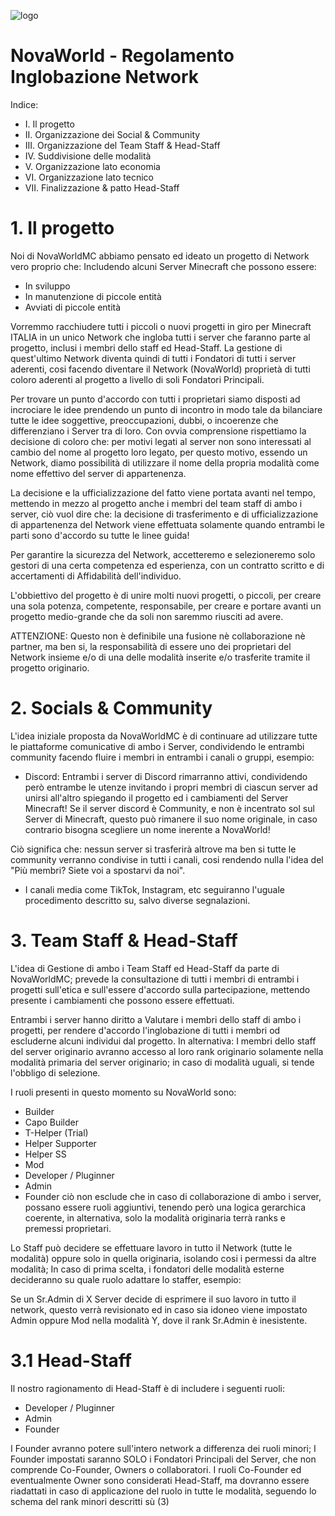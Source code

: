  ![logo](https://i.imgur.com/B53XimO.png)

# NovaWorld - Regolamento Inglobazione Network
Indice:
- I. Il progetto
- II. Organizzazione dei Social & Community
- III. Organizzazione del Team Staff & Head-Staff
- IV. Suddivisione delle modalità
- V. Organizzazione lato economia
- VI. Organizzazione lato tecnico
- VII. Finalizzazione & patto Head-Staff

## 
# 1. Il progetto
Noi di NovaWorldMC abbiamo pensato ed ideato un progetto di Network vero proprio che:
Includendo alcuni Server Minecraft che possono essere:
- In sviluppo
- In manutenzione di piccole entità
- Avviati di piccole entità

Vorremmo racchiudere tutti i piccoli o nuovi progetti in giro per Minecraft ITALIA in un unico Network che ingloba tutti i server che faranno parte al progetto, inclusi i membri dello staff ed Head-Staff.
La gestione di quest'ultimo Network diventa quindi di tutti i Fondatori di tutti i server aderenti, cosi facendo diventare il Network (NovaWorld) proprietà di tutti coloro aderenti al progetto a livello di soli Fondatori Principali.

Per trovare un punto d'accordo con tutti i proprietari siamo disposti ad incrociare le idee prendendo un punto di incontro in modo tale da bilanciare tutte le idee soggettive, preoccupazioni, dubbi, o incoerenze che differenziano i Server tra di loro.
Con ovvia comprensione rispettiamo la decisione di coloro che: per motivi legati al server non sono interessati al cambio del nome al progetto loro legato, per questo motivo, essendo un Network, diamo possibilità di utilizzare il nome della propria modalità come nome effettivo del server di appartenenza.

La decisione e la ufficializzazione del fatto viene portata avanti nel tempo, mettendo in mezzo al progetto anche i membri del team staff di ambo i server, ciò vuol dire che: la decisione di trasferimento e di ufficializzazione di appartenenza del Network viene effettuata solamente quando entrambi le parti sono d'accordo su tutte le linee guida!

Per garantire la sicurezza del Network, accetteremo e selezioneremo solo gestori di una certa competenza ed esperienza, con un contratto scritto e di accertamenti di Affidabilità dell'individuo.

L'obbiettivo del progetto è di unire molti nuovi progetti, o piccoli, per creare una sola potenza, competente, responsabile, per creare e portare avanti un progetto medio-grande che da soli non saremmo riusciti ad avere.

ATTENZIONE: Questo non è definibile una fusione nè collaborazione nè partner, ma ben si, la responsabilità di essere uno dei proprietari del Network insieme e/o di una delle modalità inserite e/o trasferite tramite il progetto originario.

##
# 2. Socials & Community
L'idea iniziale proposta da NovaWorldMC è di continuare ad utilizzare tutte le piattaforme comunicative di ambo i Server, condividendo le entrambi community facendo fluire i membri in entrambi i canali o gruppi, esempio:
* Discord: Entrambi i server di Discord rimarranno attivi, condividendo però entrambe le utenze invitando i propri membri di ciascun server ad unirsi all'altro spiegando il progetto ed i cambiamenti del Server Minecraft!
Se il server discord è Community, e non è incentrato sol sul Server di Minecraft, questo può rimanere il suo nome originale, in caso contrario bisogna scegliere un nome inerente a NovaWorld!

Ciò significa che: nessun server si trasferirà altrove ma ben si tutte le community verranno condivise in tutti i canali, cosi rendendo nulla l'idea del "Più membri? Siete voi a spostarvi da noi".

- I canali media come TikTok, Instagram, etc seguiranno l'uguale procedimento descritto su, salvo diverse segnalazioni.

##
# 3. Team Staff & Head-Staff
L'idea di Gestione di ambo i Team Staff ed Head-Staff da parte di NovaWorldMC;
prevede la consultazione di tutti i membri di entrambi i progetti sull'etica e sull'essere d'accordo sulla partecipazione, mettendo presente i cambiamenti che possono essere effettuati.

Entrambi i server hanno diritto a Valutare i membri dello staff di ambo i progetti, per rendere d'accordo l'inglobazione di tutti i membri od escluderne alcuni individui dal progetto.
In alternativa:
I membri dello staff del server originario avranno accesso al loro rank originario solamente nella modalità primaria del server originario;
in caso di modalità uguali, si tende l'obbligo di selezione.

I ruoli presenti in questo momento su NovaWorld sono:
- Builder
- Capo Builder
- T-Helper (Trial)
- Helper Supporter
- Helper SS
- Mod
- Developer / Pluginner
- Admin
- Founder
ciò non esclude che in caso di collaborazione di ambo i server, possano essere ruoli aggiuntivi, tenendo però una logica gerarchica coerente, in alternativa, solo la modalità originaria terrà ranks e premessi proprietari.

Lo Staff può decidere se effettuare lavoro in tutto il Network (tutte le modalità) oppure solo in quella originaria, isolando cosi i permessi da altre modalità;
In caso di prima scelta, i fondatori delle modalità esterne decideranno su quale ruolo adattare lo staffer, esempio:

Se un Sr.Admin di X Server decide di esprimere il suo lavoro in tutto il network, questo verrà revisionato ed in caso sia idoneo viene impostato Admin oppure Mod nella modalità Y, dove il rank Sr.Admin è inesistente.

# 3.1 Head-Staff
Il nostro ragionamento di Head-Staff è di includere i seguenti ruoli:
- Developer / Pluginner
- Admin
- Founder

I Founder avranno potere sull'intero network a differenza dei ruoli minori;
I Founder impostati saranno SOLO i Fondatori Principali del Server, che non comprende Co-Founder, Owners o collaboratori.
I ruoli Co-Founder ed eventualmente Owner sono considerati Head-Staff, ma dovranno essere riadattati in caso di applicazione del ruolo in tutte le modalità, seguendo lo schema del rank minori descritti sù (3)
